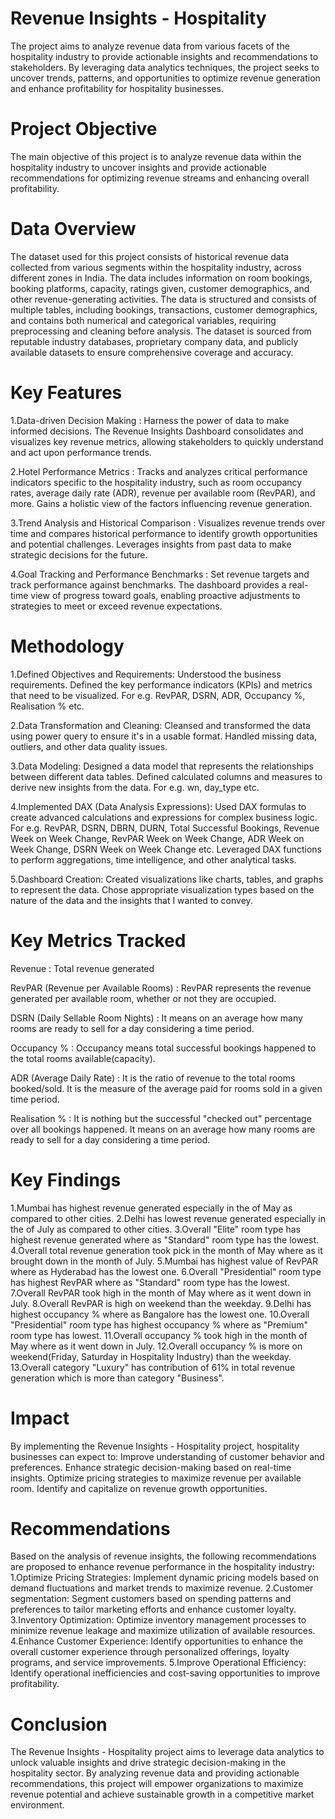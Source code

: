 # Revenue Insights - Hospitality
The project aims to analyze revenue data from various facets of the hospitality industry to provide actionable insights and recommendations to stakeholders. By leveraging data analytics techniques, the project seeks to uncover trends, patterns, and opportunities to optimize revenue generation and enhance profitability for hospitality businesses.

# Project Objective
The main objective of this project is to analyze revenue data within the hospitality industry to uncover insights and provide actionable recommendations for optimizing revenue streams and enhancing overall profitability.

# Data Overview
The dataset used for this project consists of historical revenue data collected from various segments within the hospitality industry, across different zones in India. The data includes information on room bookings, booking platforms, capacity, ratings given, customer demographics, and other revenue-generating activities. The data is structured and consists of multiple tables, including bookings, transactions, customer demographics, and contains both numerical and categorical variables, requiring preprocessing and cleaning before analysis. The dataset is sourced from reputable industry databases, proprietary company data, and publicly available datasets to ensure comprehensive coverage and accuracy.

# Key Features
1.Data-driven Decision Making :
Harness the power of data to make informed decisions. The Revenue Insights Dashboard consolidates and visualizes key revenue metrics, allowing stakeholders to quickly understand and act upon performance trends.

2.Hotel Performance Metrics :
Tracks and analyzes critical performance indicators specific to the hospitality industry, such as room occupancy rates, average daily rate (ADR), revenue per available room (RevPAR), and more. Gains a holistic view of the factors influencing revenue generation.

3.Trend Analysis and Historical Comparison :
Visualizes revenue trends over time and compares historical performance to identify growth opportunities and potential challenges. Leverages insights from past data to make strategic decisions for the future.

4.Goal Tracking and Performance Benchmarks :
Set revenue targets and track performance against benchmarks. The dashboard provides a real-time view of progress toward goals, enabling proactive adjustments to strategies to meet or exceed revenue expectations.

# Methodology
1.Defined Objectives and Requirements:
Understood the business requirements.
Defined the key performance indicators (KPIs) and metrics that need to be visualized. For e.g. RevPAR, DSRN, ADR, Occupancy %, Realisation % etc.

2.Data Transformation and Cleaning:
Cleansed and transformed the data using power query to ensure it's in a usable format.
Handled missing data, outliers, and other data quality issues.

3.Data Modeling:
Designed a data model that represents the relationships between different data tables.
Defined calculated columns and measures to derive new insights from the data. For e.g. wn, day_type etc.

4.Implemented DAX (Data Analysis Expressions):
Used DAX formulas to create advanced calculations and expressions for complex business logic. For e.g. RevPAR, DSRN, DBRN, DURN, Total Successful Bookings, Revenue Week on Week Change, RevPAR Week on Week Change, ADR Week on Week Change, DSRN Week on Week Change etc.
Leveraged DAX functions to perform aggregations, time intelligence, and other analytical tasks.

5.Dashboard Creation:
Created visualizations like charts, tables, and graphs to represent the data.
Chose appropriate visualization types based on the nature of the data and the insights that I wanted to convey.

# Key Metrics Tracked
Revenue : Total revenue generated

RevPAR (Revenue per Available Rooms) : RevPAR represents the revenue generated per available room, whether or not they are occupied. 

DSRN (Daily Sellable Room Nights) : It means on an average how many rooms are ready to sell for a day considering a time period.

Occupancy % : Occupancy means total successful bookings happened to the total rooms available(capacity).

ADR (Average Daily Rate) : It is the ratio of revenue to the total rooms booked/sold. It is the measure of the average paid for rooms sold in a given time period.

Realisation % : It is nothing but the successful "checked out" percentage over all bookings happened. It means on an average how many rooms are ready to sell for a day considering a time period.

# Key Findings
1.Mumbai has highest revenue generated especially in the of May as compared to other cities.
2.Delhi has lowest revenue generated especially in the of July as compared to other cities.
3.Overall "Elite" room type has highest revenue generated where as "Standard" room type has the lowest.
4.Overall total revenue generation took pick in the month of May where as it brought down in the month of July.
5.Mumbai has highest value of RevPAR where as Hyderabad has the lowest one.
6.Overall "Presidential" room type has highest RevPAR where as "Standard" room type has the lowest.
7.Overall RevPAR took high in the month of May where as it went down in July.
8.Overall RevPAR is high on weekend than the weekday.
9.Delhi has highest occupancy % where as Bangalore has the lowest one.
10.Overall "Presidential" room type has highest occupancy % where as "Premium" room type has lowest.
11.Overall occupancy % took high in the month of May where as it went down in July.
12.Overall occupancy % is more on weekend(Friday, Saturday in Hospitality Industry) than the weekday.
13.Overall category "Luxury" has contribution of 61% in total revenue generation which is more than category "Business".

# Impact
By implementing the Revenue Insights - Hospitality project, hospitality businesses can expect to:
Improve understanding of customer behavior and preferences.
Enhance strategic decision-making based on real-time insights.
Optimize pricing strategies to maximize revenue per available room.
Identify and capitalize on revenue growth opportunities.

# Recommendations
Based on the analysis of revenue insights, the following recommendations are proposed to enhance revenue performance in the hospitality industry:
1.Optimize Pricing Strategies: Implement dynamic pricing models based on demand fluctuations and market trends to maximize revenue.
2.Customer segmentation: Segment customers based on spending patterns and preferences to tailor marketing efforts and enhance customer loyalty.
3.Inventory Optimization: Optimize inventory management processes to minimize revenue leakage and maximize utilization of available resources.
4.Enhance Customer Experience: Identify opportunities to enhance the overall customer experience through personalized offerings, loyalty programs, and service improvements.
5.Improve Operational Efficiency: Identify operational inefficiencies and cost-saving opportunities to improve profitability.

# Conclusion
The Revenue Insights - Hospitality project aims to leverage data analytics to unlock valuable insights and drive strategic decision-making in the hospitality sector. By analyzing revenue data and providing actionable recommendations, this project will empower organizations to maximize revenue potential and achieve sustainable growth in a competitive market environment.
